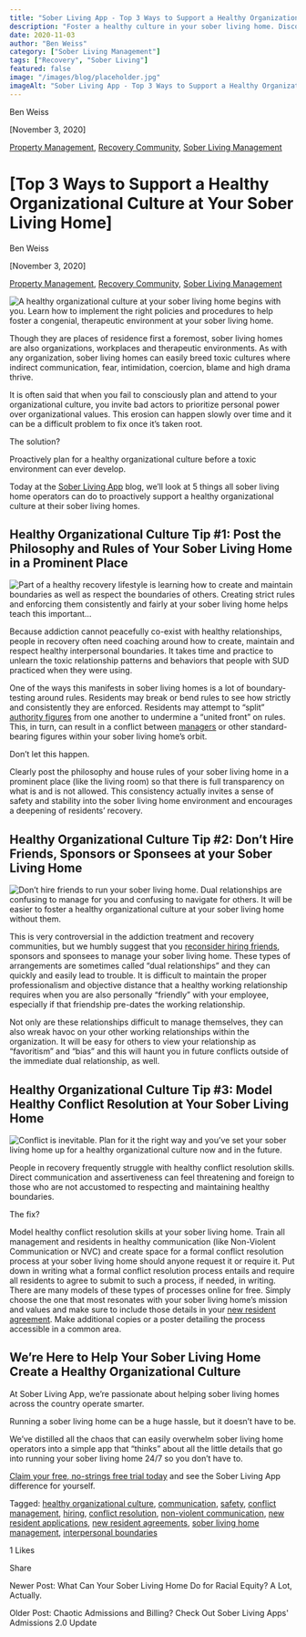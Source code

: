 ```yaml
---
title: "Sober Living App - Top 3 Ways to Support a Healthy Organizational Culture at Your Sober Living Home"
description: "Foster a healthy culture in your sober living home. Discover 3 key ways to improve communication, set boundaries & support staff and residents."
date: 2020-11-03
author: "Ben Weiss"
category: ["Sober Living Management"]
tags: ["Recovery", "Sober Living"]
featured: false
image: "/images/blog/placeholder.jpg"
imageAlt: "Sober Living App - Top 3 Ways to Support a Healthy Organizational Culture at Your Sober Living Home"
---
```


Ben Weiss

[November 3, 2020]

[Property Management](/sober-living-app-blog/category/Property+Management), [Recovery Community](/sober-living-app-blog/category/Recovery+Community), [Sober Living Management](/sober-living-app-blog/category/Sober+Living+Management)

#  [Top 3 Ways to Support a Healthy Organizational Culture at Your Sober Living Home]

Ben Weiss

[November 3, 2020]

[Property Management](/sober-living-app-blog/category/Property+Management), [Recovery Community](/sober-living-app-blog/category/Recovery+Community), [Sober Living Management](/sober-living-app-blog/category/Sober+Living+Management)

![A healthy organizational culture at your sober living home begins with you. Learn how to implement the right policies and procedures to help foster a congenial, therapeutic environment at your sober living home.](/images/blog/top-3-ways-to-support-a-healthy-organizational-culture-at-your-sober-living-home/Screenshot_2020-10-29_at_12.37.29_PM.png)

Though they are places of residence first a foremost, sober living homes are also organizations, workplaces and therapeutic environments. As with any organization, sober living homes can easily breed toxic cultures where indirect communication, fear, intimidation, coercion, blame and high drama thrive. 

It is often said that when you fail to consciously plan and attend to your organizational culture, you invite bad actors to prioritize personal power over organizational values. This erosion can happen slowly over time and it can be a difficult problem to fix once it’s taken root. 

The solution? 

Proactively plan for a healthy organizational culture before a toxic environment can ever develop.

Today at the [Sober Living App](/) blog, we’ll look at 5 things all sober living home operators can do to proactively support a healthy organizational culture at their sober living homes.  

## Healthy Organizational Culture Tip #1: Post the Philosophy and Rules of Your Sober Living Home in a Prominent Place 

![Part of a healthy recovery lifestyle is learning how to create and maintain boundaries as well as respect the boundaries of others. Creating strict rules and enforcing them consistently and fairly at your sober living home helps teach this important…](/images/blog/top-3-ways-to-support-a-healthy-organizational-culture-at-your-sober-living-home/Screenshot_2020-10-29_at_12.40.32_PM.png)

Because addiction cannot peacefully co-exist with healthy relationships, people in recovery often need coaching around how to create, maintain and respect healthy interpersonal boundaries. It takes time and practice to unlearn the toxic relationship patterns and behaviors that people with SUD practiced when they were using. 

One of the ways this manifests in sober living homes is a lot of boundary-testing around rules. Residents may break or bend rules to see how strictly and consistently they are enforced. Residents may attempt to “split” [authority figures](../../6/2/what-if-your-sober-living-home-manager-gets-coronavirus-a-contingency-plan-review.html) from one another to undermine a “united front” on rules. This, in turn, can result in a conflict between [managers](../../3/3/5-things-all-of-the-best-sober-living-home-managers-have-in-common.html) or other standard-bearing figures within your sober living home’s orbit. 

Don’t let this happen.

Clearly post the philosophy and house rules of your sober living home in a prominent place (like the living room) so that there is full transparency on what is and is not allowed. This consistency actually invites a sense of safety and stability into the sober living home environment and encourages a deepening of residents’ recovery.

## Healthy Organizational Culture Tip #2: Don’t Hire Friends, Sponsors or Sponsees at your Sober Living Home 

![Don’t hire friends to run your sober living home. Dual relationships are confusing to manage for you and confusing to navigate for others. It will be easier to foster a healthy organizational culture at your sober living home without them.](/images/blog/top-3-ways-to-support-a-healthy-organizational-culture-at-your-sober-living-home/Screenshot_2020-10-29_at_12.40.02_PM.png)

This is very controversial in the addiction treatment and recovery communities, but we humbly suggest that you [reconsider hiring friends](https://soberlivingapp.com/sober-living-app-blog/2020/6/16/how-to-turn-alumni-recovery-success-into-new-residents-for-your-sober-living-home), sponsors and sponsees to manage your sober living home. These types of arrangements are sometimes called “dual relationships” and they can quickly and easily lead to trouble. It is difficult to maintain the proper professionalism and objective distance that a healthy working relationship requires when you are also personally “friendly” with your employee, especially if that friendship pre-dates the working relationship. 

Not only are these relationships difficult to manage themselves, they can also wreak havoc on your other working relationships within the organization. It will be easy for others to view your relationship as “favoritism” and “bias” and this will haunt you in future conflicts outside of the immediate dual relationship, as well. 

## Healthy Organizational Culture Tip #3: Model Healthy Conflict Resolution at Your Sober Living Home

![Conflict is inevitable. Plan for it the right way and you’ve set your sober living home up for a healthy organizational culture now and in the future.](/images/blog/top-3-ways-to-support-a-healthy-organizational-culture-at-your-sober-living-home/Screenshot_2020-10-29_at_12.41.59_PM.png)

People in recovery frequently struggle with healthy conflict resolution skills. Direct communication and assertiveness can feel threatening and foreign to those who are not accustomed to respecting and maintaining healthy boundaries. 

The fix?

Model healthy conflict resolution skills at your sober living home. Train all management and residents in healthy communication (like Non-Violent Communication or NVC) and create space for a formal conflict resolution process at your sober living home should anyone request it or require it. Put down in writing what a formal conflict resolution process entails and require all residents to agree to submit to such a process, if needed, in writing. There are many models of these types of processes online for free. Simply choose the one that most resonates with your sober living home’s mission and values and make sure to include those details in your [new resident agreement](../../6/30/heres-what-you-need-to-start-including-in-your-sober-living-home-resident-agreements.html). Make additional copies or a poster detailing the process accessible in a common area. 

## We’re Here to Help Your Sober Living Home Create a Healthy Organizational Culture

At Sober Living App, we’re passionate about helping sober living homes across the country operate smarter. 

Running a sober living home can be a huge hassle, but it doesn’t have to be. 

We’ve distilled all the chaos that can easily overwhelm sober living home operators into a simple app that “thinks” about all the little details that go into running your sober living home 24/7 so you don’t have to. 

[Claim your free, no-strings free trial today](https://info.behavehealth.com/en-us/start-free-trial) and see the Sober Living App difference for yourself. 

Tagged: [healthy organizational culture](https://soberlivingapp.com/sober-living-app-blog/tag/healthy+organizational+culture), [communication](https://soberlivingapp.com/sober-living-app-blog/tag/communication), [safety](https://soberlivingapp.com/sober-living-app-blog/tag/safety), [conflict management](https://soberlivingapp.com/sober-living-app-blog/tag/conflict+management), [hiring](/sober-living-app-blog/tag/hiring), [conflict resolution](https://soberlivingapp.com/sober-living-app-blog/tag/conflict+resolution), [non-violent communication](https://soberlivingapp.com/sober-living-app-blog/tag/non-violent+communication), [new resident applications](/sober-living-app-blog/tag/new+resident+applications), [new resident agreements](https://soberlivingapp.com/sober-living-app-blog/tag/new+resident+agreements), [sober living home management](/sober-living-app-blog/tag/sober+living+home+management), [interpersonal boundaries](https://soberlivingapp.com/sober-living-app-blog/tag/interpersonal+boundaries)

1 Likes

Share

Newer Post: What Can Your Sober Living Home Do for Racial Equity? A Lot, Actually.

Older Post: Chaotic Admissions and Billing? Check Out Sober Living Apps' Admissions 2.0 Update